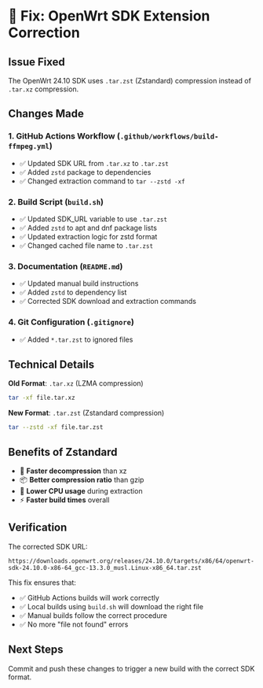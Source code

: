 # 🔧 Fix: OpenWrt SDK Extension Correction

## Issue Fixed
The OpenWrt 24.10 SDK uses `.tar.zst` (Zstandard) compression instead of `.tar.xz` compression.

## Changes Made

### 1. GitHub Actions Workflow (`.github/workflows/build-ffmpeg.yml`)
- ✅ Updated SDK URL from `.tar.xz` to `.tar.zst`
- ✅ Added `zstd` package to dependencies
- ✅ Changed extraction command to `tar --zstd -xf`

### 2. Build Script (`build.sh`)
- ✅ Updated SDK_URL variable to use `.tar.zst`
- ✅ Added `zstd` to apt and dnf package lists
- ✅ Updated extraction logic for zstd format
- ✅ Changed cached file name to `.tar.zst`

### 3. Documentation (`README.md`)
- ✅ Updated manual build instructions
- ✅ Added `zstd` to dependency list
- ✅ Corrected SDK download and extraction commands

### 4. Git Configuration (`.gitignore`)
- ✅ Added `*.tar.zst` to ignored files

## Technical Details

**Old Format**: `.tar.xz` (LZMA compression)
```bash
tar -xf file.tar.xz
```

**New Format**: `.tar.zst` (Zstandard compression)
```bash
tar --zstd -xf file.tar.zst
```

## Benefits of Zstandard
- 🚀 **Faster decompression** than xz
- 📦 **Better compression ratio** than gzip
- 🔧 **Lower CPU usage** during extraction
- ⚡ **Faster build times** overall

## Verification
The corrected SDK URL:
```
https://downloads.openwrt.org/releases/24.10.0/targets/x86/64/openwrt-sdk-24.10.0-x86-64_gcc-13.3.0_musl.Linux-x86_64.tar.zst
```

This fix ensures that:
- ✅ GitHub Actions builds will work correctly
- ✅ Local builds using `build.sh` will download the right file
- ✅ Manual builds follow the correct procedure
- ✅ No more "file not found" errors

## Next Steps
Commit and push these changes to trigger a new build with the correct SDK format.
